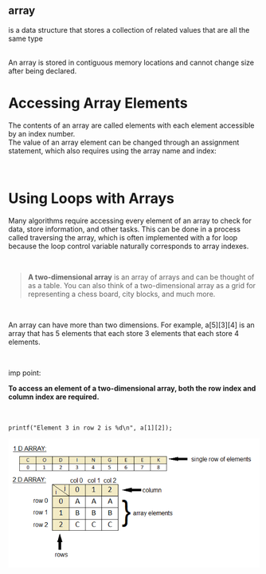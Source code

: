 ## array
is a data structure that stores a collection of related values that are all the same type

<br>
An array is stored in contiguous memory locations and cannot change size after being declared.

<br>

# Accessing Array Elements 
The contents of an array are called elements with each element accessible by an index number. 
<br>
The value of an array element can be changed through an assignment statement, which also requires using the array name and index:


<br>

# Using Loops with Arrays 
Many algorithms require accessing every element of an array to check for data, store information, and other tasks. This can be done in a process called traversing the array, which is often implemented with a for loop because the loop control variable naturally corresponds to array indexes.

<br>

> **A two-dimensional array** is an array of arrays and 
can be thought of as a table. You can also think of a two-dimensional array as a grid for representing a chess board, city blocks, and much more. 

<br>

An array can have more than two dimensions. For example, a[5][3][4] is an array that has 5 elements that each store 3 elements that each store 4 elements.

<br>

imp point:<br>

**To access an element of a two-dimensional array, both the row index and column index are required.**

<br>

```
printf("Element 3 in row 2 is %d\n", a[1][2]);
```


![read-element](./2D-arrays.png)
